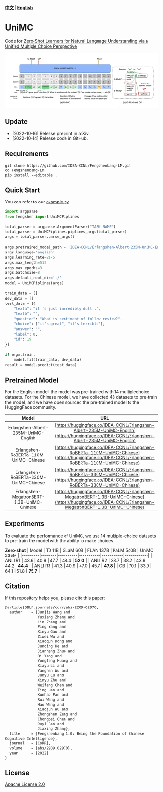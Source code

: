 [**中文**](./README.md) | [**English**](./README_en.md)
# UniMC
Code for  [Zero-Shot Learners for Natural Language Understanding via a Unified Multiple Choice Perspective]()



![](./unimc.jpg)

## Update
- [2022-10-16] Release preprint in arXiv.
- [2022-10-14] Release code in GitHub.

## Requirements


```shell
git clone https://github.com/IDEA-CCNL/Fengshenbang-LM.git
cd Fengshenbang-LM
pip install --editable .
```

## Quick Start
You can refer to our [example.py]()

```python
import argparse
from fengshen import UniMCPiplines

total_parser = argparse.ArgumentParser("TASK NAME")
total_parser = UniMCPiplines.piplines_args(total_parser)
args = total_parser.parse_args()
    
args.pretrained_model_path = 'IDEA-CCNL/Erlangshen-Albert-235M-UniMC-English'
args.language='english'
args.learning_rate=2e-5
args.max_length=512
args.max_epochs=3
args.batchsize=8
args.default_root_dir='./'
model = UniMCPiplines(args)

train_data = [] 
dev_data = [] 
test_data = [{
	"texta": "it 's just incredibly dull .",
	"textb": "",
	"question": "What is sentiment of follow review?",
	"choice": ["it's great", "it's terrible"],
	"answer": "",
	"label": 0,
	"id": 19
}]

if args.train:
	model.fit(train_data, dev_data)
result = model.predict(test_data)
```
## Pretrained Model
For the English model, the model was pre-trained with 14 multiplechoice datasets. For the Chinese model, we have collected 48 datasets to pre-train the model, and we have open sourced the pre-trained model to the HuggingFace community.

| Model | URL   |
|:---------:|:--------------:|
| Erlangshen-Albert-235M-UniMC-English  | [https://huggingface.co/IDEA-CCNL/Erlangshen-Albert-235M-UniMC-English](https://huggingface.co/IDEA-CCNL/Erlangshen-Albert-235M-UniMC-English)   |
| Erlangshen-RoBERTa-110M-UniMC-Chinese  | [https://huggingface.co/IDEA-CCNL/Erlangshen-RoBERTa-110M-UniMC-Chinese](https://huggingface.co/IDEA-CCNL/Erlangshen-RoBERTa-110M-UniMC-Chinese)       |
| Erlangshen-RoBERTa-330M-UniMC-Chinese  | [https://huggingface.co/IDEA-CCNL/Erlangshen-RoBERTa-330M-UniMC-Chinese](https://huggingface.co/IDEA-CCNL/Erlangshen-RoBERTa-330M-UniMC-Chinese)   |
| Erlangshen-MegatronBERT-1.3B-UniMC-Chinese  | [https://huggingface.co/IDEA-CCNL/Erlangshen-MegatronBERT-1.3B-UniMC-Chinese](https://huggingface.co/IDEA-CCNL/Erlangshen-MegatronBERT-1.3B-UniMC-Chinese)       |


## Experiments
To evaluate the performance of UniMC, we use 14 multiple-choice datasets to pre-train the model with the ability to make choices

**Zero-shot**
| Model   | T0 11B | GLaM 60B | FLAN 137B | PaLM 540B | UniMC 235M |
|---------|--------|----------|-----------|-----------|------------|
| ANLI R1 | 43.6   | 40.9     | 47.7      | 48.4      | **52.0**         |
| ANLI R2 | 38.7   | 38.2     | 43.9      | 44.2      | **44.4**       |
| ANLI R3 | 41.3   | 40.9     | 47.0        | 45.7      | **47.8**       |
| CB      | 70.1   | 33.9     | 64.1      | 51.8      | **75.7**       |

## Citation
If this repository helps you, please cite this paper:

```text
@article{DBLP:journals/corr/abs-2209-02970,
  author    = {Junjie Wang and
               Yuxiang Zhang and
               Lin Zhang and
               Ping Yang and
               Xinyu Gao and
               Ziwei Wu and
               Xiaoqun Dong and
               Junqing He and
               Jianheng Zhuo and
               Qi Yang and
               Yongfeng Huang and
               Xiayu Li and
               Yanghan Wu and
               Junyu Lu and
               Xinyu Zhu and
               Weifeng Chen and
               Ting Han and
               Kunhao Pan and
               Rui Wang and
               Hao Wang and
               Xiaojun Wu and
               Zhongshen Zeng and
               Chongpei Chen and
               Ruyi Gan and
               Jiaxing Zhang},
  title     = {Fengshenbang 1.0: Being the Foundation of Chinese Cognitive Intelligence},
  journal   = {CoRR},
  volume    = {abs/2209.02970},
  year      = {2022}
}
```

## License

[Apache License 2.0](https://github.com/IDEA-CCNL/Fengshenbang-LM/blob/main/LICENSE)

